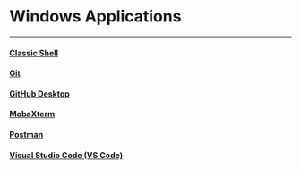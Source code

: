 
# Windows Applications

***

#### [Classic Shell](https://www.fosshub.com/Classic-Shell.html)

#### [Git](https://git-scm.com/downloads)

#### [GitHub Desktop](https://desktop.github.com/)

#### [MobaXterm](https://mobaxterm.mobatek.net/download-home-edition.html)

#### [Postman](https://www.getpostman.com/apps)

#### [Visual Studio Code (VS Code)](https://mobaxterm.mobatek.net/download-home-edition.html)